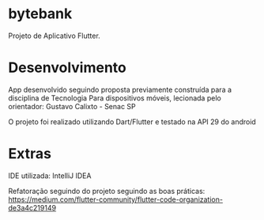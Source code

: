 # bytebank

Projeto de Aplicativo Flutter.

# Desenvolvimento

App desenvolvido seguindo proposta previamente construída para a disciplina de Tecnologia
Para dispositivos móveis, lecionada pelo orientador: Gustavo Calixto - Senac SP

O projeto foi realizado utilizando Dart/Flutter e testado na API 29 do android

# Extras

IDE utilizada: 
IntelliJ IDEA

Refatoração seguindo do projeto seguindo as boas práticas: 
https://medium.com/flutter-community/flutter-code-organization-de3a4c219149
